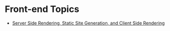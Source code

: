 # Front-end Topics

- [Server Side Rendering, Static Site Generation, and Client Side Rendering](./ssg-ssr-csr.md)

